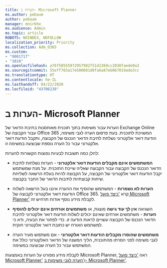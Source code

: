 ```yaml
---
title: הערות ב- Microsoft Planner
ms.author: pebaum
author: pebaum
manager: mnirkhe
ms.audience: Admin
ms.topic: article
ROBOTS: NOINDEX, NOFOLLOW
localization_priority: Priority
ms.collection: Adm_O365
ms.custom:
- "9001717"
- "3810"
ms.openlocfilehash: a76f50555972957982f51d1369cc2030faede9a3
ms.sourcegitcommit: 55eff703a17e500681d8fa6a87eb067019ade3cc
ms.translationtype: HT
ms.contentlocale: he-IL
ms.lasthandoff: 04/22/2020
ms.locfileid: "43706238"
---
```

# <a name="comments-in-microsoft-planner"></a>הערות ב- Microsoft Planner

הערות עבור משימות בתוך תוכנית מאוחסנות בתיבת הדואר של Exchange Online עבור הקבוצה של Office 365 המשויכת לתוכנית.  בעת פרסום הערה לגבי משימה, הודעת דואר אלקטרוני נשלחת לתיבת הדואר הנכנס של הקבוצה, ותקבל הודעת דואר אלקטרוני עבור כל הערה נוספת שבוצעה במשימה זו.

להלן כמה תשובות לבעיות נפוצות הקשורות להערות:

- **המשתמשים אינם מקבלים הודעות דואר אלקטרוני** - הערות נשלחות לתיבת הדואר הנכנס של הקבוצה עבור הקבוצה שאליה שייכת התוכנית. על מנת שמשתמש יקבל הודעות דואר אלקטרוני של הקבוצה, על הקבוצה להיות בעלת הרשאה לשליחת שיחות קבוצתיות לתיבות הדואר של החבר בקבוצה.

- **הערות לא נשמרות** - המשתמש שהוסיף את ההערה איננו בעל הרשאה לשלוח הודעות דואר אלקטרוני לקבוצה של Office 365.  קרא ['כיצד פועל Microsoft Planner'](https://techcommunity.microsoft.com/t5/planner-blog/how-microsoft-planner-works/ba-p/1214736) לקבלת מידע נוסף אודות תרחיש זה.

- השגיאה **אין לך עוד גישה** מוצגת, או **משתמשים אורחים אינם יכולים להוסיף הערות** - משתמשים אורחים שאינם יכולים לשלוח הודעות דואר אלקטרוני לתיבת הדואר הנכנס של הקבוצה עשויים לראות הודעה זו. כדי לפתור את הבעיה, ודא כי למשתמש האורח יש כתובת דואר אלקטרוני חוקית.

- **משתמשים שהוסרו מקבלים הודעות דואר אלקטרוני** - אם משתמש מעיר הערה לגבי משימה לפני הסרתו מהתוכנית, הליך המשנה של הדואר האלקטרוני כולל את המשתמש עבור כל הערה שבוצעה במשימה.

לקבלת מידע מפורט על הערות באמצעות Microsoft Planner, ראה ['כיצד פועל Microsoft Planner'](https://techcommunity.microsoft.com/t5/planner-blog/how-microsoft-planner-works/ba-p/1214736) ו['הערה לגבי משימות ב- Microsoft Planner'](https://support.microsoft.com/office/comment-on-tasks-in-microsoft-planner-fd4aedde-7785-4cd0-96ee-122fbc9140e1).

